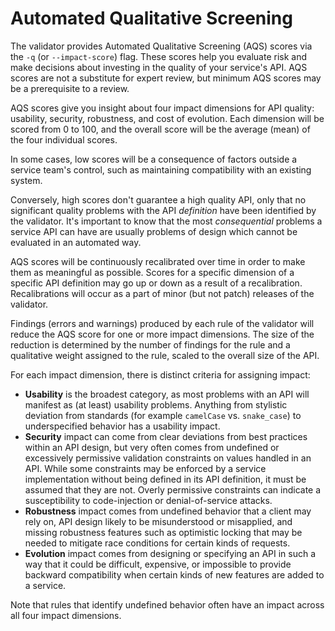 # Automated Qualitative Screening

The validator provides Automated Qualitative Screening (AQS) scores via the `-q` (or
`--impact-score`) flag. These scores help you evaluate risk and make decisions about investing in
the quality of your service's API. AQS scores are not a substitute for expert review, but minimum
AQS scores may be a prerequisite to a review.

AQS scores give you insight about four impact dimensions for API quality: usability, security,
robustness, and cost of evolution. Each dimension will be scored from 0 to 100, and the overall
score will be the average (mean) of the four individual scores.

In some cases, low scores will be a consequence of factors outside a service team's control, such
as maintaining compatibility with an existing system.

Conversely, high scores don't guarantee a high quality API, only that no significant quality
problems with the API _definition_ have been identified by the validator. It's important to know
that the most _consequential_ problems a service API can have are usually problems of design which
cannot be evaluated in an automated way.

AQS scores will be continuously recalibrated over time in order to make them as meaningful as
possible. Scores for a specific dimension of a specific API definition may go up or down as a result
of a recalibration. Recalibrations will occur as a part of minor (but not patch) releases of the
validator.

Findings (errors and warnings) produced by each rule of the validator will reduce the AQS score for
one or more impact dimensions. The size of the reduction is determined by the number of findings for
the rule and a qualitative weight assigned to the rule, scaled to the overall size of the API.

For each impact dimension, there is distinct criteria for assigning impact:

- **Usability** is the broadest category, as most problems with an API will manifest as (at least)
  usability problems. Anything from stylistic deviation from standards (for example `camelCase` vs.
  `snake_case`) to underspecified behavior has a usability impact.
- **Security** impact can come from clear deviations from best practices within an API design, but
  very often comes from undefined or excessively permissive validation constraints on values handled
  in an API. While some constraints may be enforced by a service implementation without being
  defined in its API definition, it must be assumed that they are not. Overly permissive constraints
  can indicate a susceptibility to code-injection or denial-of-service attacks.
- **Robustness** impact comes from undefined behavior that a client may rely on, API design likely
  to be misunderstood or misapplied, and missing robustness features such as optimistic locking that
  may be needed to mitigate race conditions for certain kinds of requests.
- **Evolution** impact comes from designing or specifying an API in such a way that it could be
  difficult, expensive, or impossible to provide backward compatibility when certain kinds of new
  features are added to a service.

Note that rules that identify undefined behavior often have an impact across all four impact
dimensions.

